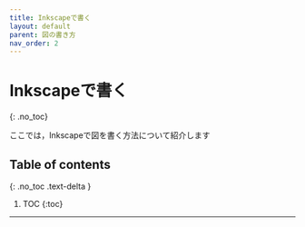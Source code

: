 ```yaml
---
title: Inkscapeで書く
layout: default
parent: 図の書き方
nav_order: 2
---
```


# Inkscapeで書く
{: .no_toc}

ここでは，Inkscapeで図を書く方法について紹介します

## Table of contents
{: .no_toc .text-delta }

1. TOC
{:toc}

---
